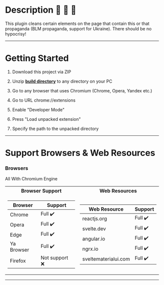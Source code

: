 # Description :purple_heart: :purple_heart: :purple_heart:

This plugin cleans certain elements on the page that contain this or that propaganda (BLM propaganda, support for
Ukraine). There should be no hypocrisy!

---

# Getting Started

1. Download this project via ZIP

2. Unzip <u><b>build directory</b></u> to any directory on your PC

3. Go to any browser that uses Chromium (Chrome, Opera, Yandex etc.)

4. Go to URL chrome://extensions

5. Enable "Developer Mode"

6. Press "Load unpacked extension"

7. Specify the path to the unpacked directory

---

# Support Browsers & Web Resources

### Browsers

All With Chromium Engine

<table>
<tr>
  <th>Browser Support</th>
   <th>Web Resources</th></tr>
<tr>

<td>

| Browser      | Support          |
|--------------|------------------|
| Chrome       | Full ✔️          |
| Opera        | Full ✔️          |
| Edge         | Full ✔️          |
| Ya Browser   | Full ✔️          |  
| Firefox      | Not support ❌️   |

</td>

<td>

| Web Resource         | Support |
|----------------------|---------|
| reactjs.org          | Full ✔️ |
| svelte.dev           | Full ✔️ |
| angular.io           | Full ✔️ |
| ngrx.io              | Full ✔️ |
| sveltematerialui.com | Full ✔️ |

</td>
</tr> 
</table>

---